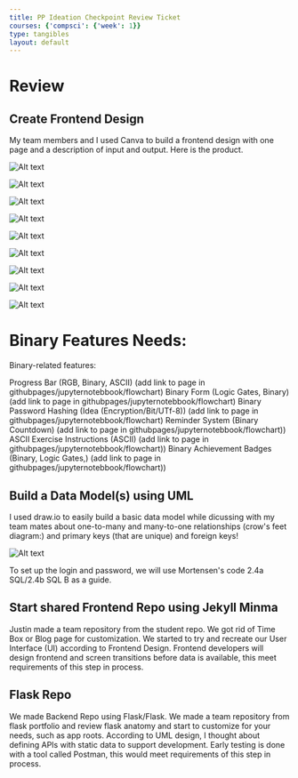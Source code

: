 ```yaml
---
title: PP Ideation Checkpoint Review Ticket
courses: {'compsci': {'week': 1}}
type: tangibles
layout: default
---
```

# Review

## Create Frontend Design
My team members and I used Canva to build a frontend design with one page and a description of input and output.  Here is the product.

![Alt text](/Nighthawk-Pages/images/CreateUserPage.png)

![Alt text](/Nighthawk-Pages/images/SleepTracker.png)

![Alt text](/Nighthawk-Pages/images/StressTracker.png)

![Alt text](/Nighthawk-Pages/images/WaterTracker.png)

![Alt text](/Nighthawk-Pages/images/Login.png)


![Alt text](/Nighthawk-Pages/images/ExerciseTracker.png)

![Alt text](/Nighthawk-Pages/images/FoodTracker.png)

![Alt text](/Nighthawk-Pages/images/HomePage.png)

![Alt text](/Nighthawk-Pages/images/InformationalPage.png)


# Binary Features Needs:
Binary-related features:

Progress Bar (RGB, Binary, ASCII)
(add link to page in githubpages/jupyternotebbook/flowchart)
Binary Form (Logic Gates, Binary)
(add link to page in githubpages/jupyternotebbook/flowchart)
Binary Password Hashing (Idea (Encryption/Bit/UTf-8))
(add link to page in githubpages/jupyternotebbook/flowchart)
Reminder System (Binary Countdown)
(add link to page in githubpages/jupyternotebbook/flowchart))
ASCII Exercise Instructions (ASCII)
(add link to page in githubpages/jupyternotebbook/flowchart))
Binary Achievement Badges (Binary, Logic Gates,)
(add link to page in githubpages/jupyternotebbook/flowchart))






## Build a Data Model(s) using UML
I used draw.io to easily build a basic data model while dicussing with my team mates about one-to-many and many-to-one relationships (crow's feet diagram:) and primary keys (that are unique) and foreign keys!

![Alt text](/Nighthawk-Pages/images/datamodel.png)

To set up the login and password, we will use Mortensen's code 2.4a SQL/2.4b SQL B as a guide.

## Start shared Frontend Repo using  Jekyll Minma
Justin made a team repository from the student repo.  We got rid of Time Box or Blog page for customization. We started to try and recreate our  User Interface (UI) according to Frontend Design. Frontend developers will design frontend and screen transitions before data is available, this meet requirements of this step in process.

## Flask Repo
We made  Backend Repo using Flask/Flask. We made a team repository from flask portfolio and review flask anatomy and start to customize for your needs, such as app roots.   According to UML design, I thought about defining APIs with static data to support development. Early testing is done with a tool called Postman, this would meet requirements of this step in process.

